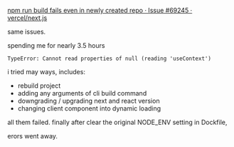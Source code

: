 [npm run build fails even in newly created repo · Issue #69245 · vercel/next.js](https://github.com/vercel/next.js/issues/69245)

same issues.

spending me for nearly 3.5 hours
```
TypeError: Cannot read properties of null (reading 'useContext')
```

i tried may ways,
includes: 
- rebuild project
- adding any arguments of cli build command
- downgrading / upgrading next and react version
- changing client component into dynamic loading

all them failed.
finally after clear the original NODE\_ENV setting in Dockfile,

erors went away.
